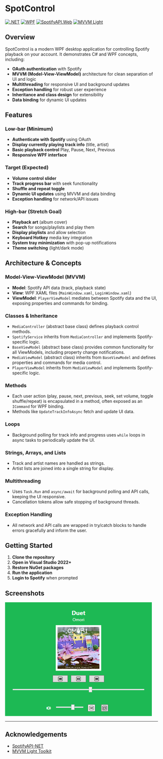 # SpotControl

[![.NET](https://img.shields.io/badge/.NET-blueviolet?style=for-the-badge)](https://dotnet.microsoft.com/)
[![WPF](https://img.shields.io/badge/WPF-blue?style=for-the-badge)](https://learn.microsoft.com/en-us/dotnet/desktop/wpf/)
[![SpotifyAPI.Web](https://img.shields.io/badge/SpotifyAPI.Web-7.2.1-green?style=for-the-badge)](https://github.com/JohnnyCrazy/SpotifyAPI-NET)
[![MVVM Light](https://img.shields.io/badge/MVVM%20Light-orange?style=for-the-badge)](https://github.com/lbugnion/mvvmlight)

## Overview
SpotControl is a modern WPF desktop application for controlling Spotify playback on your account. It demonstrates C# and WPF concepts, including:
- **OAuth authentication** with Spotify
- **MVVM (Model-View-ViewModel)** architecture for clean separation of UI and logic
- **Multithreading** for responsive UI and background updates
- **Exception handling** for robust user experience
- **Inheritance and class design** for extensibility
- **Data binding** for dynamic UI updates

## Features

### Low-bar (Minimum)
- **Authenticate with Spotify** using OAuth
- **Display currently playing track info** (title, artist)
- **Basic playback control** Play, Pause, Next, Previous
- **Responsive WPF interface**

### Target (Expected)
- **Volume control slider**
- **Track progress bar** with seek functionality
- **Shuffle and repeat toggle**
- **Dynamic UI updates** using MVVM and data binding
- **Exception handling** for network/API issues

### High-bar (Stretch Goal)
- **Playback art** (album cover)
- **Search** for songs/playlists and play them
- **Display playlists** and allow selection
- **Keyboard Hotkey** media key integration
- **System tray minimization** with pop-up notifications
- **Theme switching** (light/dark mode)

## Architecture & Concepts

### Model-View-ViewModel (MVVM)
- **Model**: Spotify API data (track, playback state)
- **View**: WPF XAML files (`MainWindow.xaml`, `LoginWindow.xaml`)
- **ViewModel**: `PlayerViewModel` mediates between Spotify data and the UI, exposing properties and commands for binding.

### Classes & Inheritance
- `MediaController` (abstract base class) defines playback control methods.
- `SpotifyService` inherits from `MediaController` and implements Spotify-specific logic.
- `BaseViewModel` (abstract base class) provides common functionality for all ViewModels, including property change notifications.
- `MediaViewModel` (abstract class) inherits from `BaseViewModel` and defines properties and commands for media control.
- `PlayerViewModel` inherits from `MediaViewModel` and implements Spotify-specific logic.

### Methods
- Each user action (play, pause, next, previous, seek, set volume, toggle shuffle/repeat) is encapsulated in a method, often exposed as an `ICommand` for WPF binding.
- Methods like `UpdateTrackInfoAsync` fetch and update UI data.

### Loops
- Background polling for track info and progress uses `while` loops in async tasks to periodically update the UI.

### Strings, Arrays, and Lists
- Track and artist names are handled as strings.
- Artist lists are joined into a single string for display.

### Multithreading
- Uses `Task.Run` and `async/await` for background polling and API calls, keeping the UI responsive.
- Cancellation tokens allow safe stopping of background threads.

### Exception Handling
- All network and API calls are wrapped in try/catch blocks to handle errors gracefully and inform the user.

## Getting Started

1. **Clone the repository**
2. **Open in Visual Studio 2022+**
3. **Restore NuGet packages**
4. **Run the application**
5. **Login to Spotify** when prompted

## Screenshots

![SpotControl UI](screenshot.png) <!-- Add a screenshot if available -->


---

## Acknowledgements
- [SpotifyAPI-NET](https://github.com/JohnnyCrazy/SpotifyAPI-NET)
- [MVVM Light Toolkit](https://github.com/lbugnion/mvvmlight)